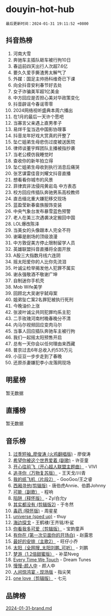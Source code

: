 # douyin-hot-hub

`最后更新时间：2024-01-31 19:11:52 +0800`

## 抖音热榜

1. 河南大雪
1. 奔驰车主插队砸车被行拘10日
1. 春运前四天出行人次超7.6亿
1. 要久久爱手撕渣男太解气了
1. 外媒：国足主帅扬科维奇已下课
1. 向全抖音安利春节好去处
1. 女子诈骗美军超1亿美金
1. 中方回应是否担心美对华政策变化
1. 抖音辟谣今春谣零零
1. 2024网络视听盛典本周六播出
1. 在1月的最后一天许个愿吧
1. 当寡言父亲遇上直男孝子
1. 易烊千玺当选中国影协理事
1. 抖音龙年好戏大赏真的开整了
1. 坠亡姐弟生母悲伤过度被送医院
1. 律师谈董宇辉团队主播被指抄袭
1. 当老公模仿我睡觉时
1. 查收你的新年拍立得
1. 坠亡姐弟生母收到执行消息后痛哭
1. 张艺谋雷佳音刘耀文抖音直播
1. 想看看你城市的风景
1. 菲律宾非法侵闯黄岩岛 中方表态
1. 校方回应传插队奔驰男系高校教师
1. 直击缅北重大嫌犯移交现场
1. 蓝盈莹新春畲族服饰变装
1. 中央气象台发布暴雪蓝色预警
1. 老人在美三次遇袭决定搬回中国
1. LOL爆改陈泽
1. 当美女的头像跟本人完全不符
1. 谢幕是剧场的顶级浪漫
1. 中方敦促美方停止限制留学人员
1. 英雄联盟抖音直播将全面开放
1. A股三大指数月线六连阴
1. 摇太阳爱你的人比你先流泪
1. 叶诚尘检举揭发他人犯罪不属实
1. 谢永强敬酒不敬谢广坤
1. 自制迷你手机壳
1. Mob Wife美学
1. 回顾北大吴谢宇弑母案
1. 姐弟坠亡案2名罪犯被执行死刑
1. 今晚油价上涨
1. 张波叶诚尘共同犯罪均系主犯
1. 二手玫瑰河南村晚春晚分不清
1. 内马尔视频回应变肉马尔
1. 当事人回应插队奔驰车主被行拘
1. 我们一起摇太阳预售开启
1. 总有一天你会以任何理由来西藏
1. 普京过去6年总收入约535万元
1. 小豆豆一步步走到了春晚
1. 还原杀妻嫌犯李小龙落网现场

## 明星榜

暂无数据

## 直播榜

暂无数据

## 音乐榜

1. [过季短袖_廖俊涛 (火鸡翻唱版)](https://sf86-cdn-tos.douyinstatic.com/obj/tos-cn-ve-2774/ogQVJl0tRBKxQgZji7YClFEBrVDeHpPTWfCZbQ) - 廖俊涛
1. [希望你被这个世界爱着 (副歌)](https://sf3-cdn-tos.douyinstatic.com/obj/tos-cn-ve-2774/oUHCmWQfZlE3QQBKBeD8rCFLpJzPgCpImhsxMt) - 许亚童
1. [开心往前飞（开心超人联盟主题曲）](https://sf3-cdn-tos.douyinstatic.com/obj/tos-cn-ve-2774/9d8fb7c82cf1421fb93a9fe925275e0a) - VIVI
1. [追寻你（万物复苏版）](https://sf3-cdn-tos.douyinstatic.com/obj/tos-cn-ve-2774/oYeAZJsbjIDit9APmBg8u6uDUQnHmoCf3gbo74) - 王天戈/川青
1. [我的纸飞机（片段2）](https://sf86-cdn-tos.douyinstatic.com/obj/tos-cn-ve-2774/oM2ZrKcg2CD5AeRB2gkeXOFB1IxAGJdZPazYHf) - GooGoo/王之睿
1. [西厢寻他(剪辑版)](https://sf86-cdn-tos.douyinstatic.com/obj/tos-cn-ve-2774/oUsAVfAQKlRNxEv5qxvIB8o5qmIWUcXbzJKJhw) - 唐伯虎Annie、伯爵Johnny
1. [可能（副歌）](https://sf86-cdn-tos.douyinstatic.com/obj/tos-cn-ve-2774/cde1731888894259b333569393c2fb51) - 程响
1. [陷阱（释怀版）](https://sf86-cdn-tos.douyinstatic.com/obj/tos-cn-ve-2774/oE8C21LeZrzKLDFfQYgMzx4GAIHageG5IzayY7) - Zy/白允y
1. [其实都没有 (剪辑版2)](https://sf86-cdn-tos.douyinstatic.com/obj/tos-cn-ve-2774/oEBNQenHZtBhxYjGgUDQk0BCHTigQafgFlbQ7k) - 于冬然
1. [毒药 (释怀版)](https://sf86-cdn-tos.douyinstatic.com/obj/tos-cn-ve-2774/oYILMEAzspdZBIzy4frJNB8ZHPHWAhiwowd4Ad) - 周星星
1. [universe (sped up)](https://sf86-cdn-tos.douyinstatic.com/obj/tos-cn-ve-2774/oIQnurQLDCsdYeegkM4CKuVb23MZBXtX6QB8bv) - thuy
1. [海边探戈](https://sf86-cdn-tos.douyinstatic.com/obj/tos-cn-ve-2774/os9gE0VQCGqt6VQkZDyBBYvfSDY0QFe3vVmubn) - 王鹤棣/王齐铭/朴鲨
1. [你看我多可爱（剪辑版）](https://sf86-cdn-tos.douyinstatic.com/obj/tos-cn-ve-2774/018d241ee66a4a189b2fa9ea2fe3363d) - 宝韵童声
1. [有你在 (第一次见面你的开场白)](https://sf3-cdn-tos.douyinstatic.com/obj/tos-cn-ve-2774/oAthrQ3ClJBfI57uBoFEgNDYtNCZ0TSYQQfxQ0) - 赵露思
1. [最好的安排（主歌2）](https://sf6-cdn-tos.douyinstatic.com/obj/tos-cn-ve-2774/oMMZX1DuHpMwgoDztBmZswgQnbCeeANZxBHkFY) - 旺仔小乔
1. [太阳（全网搜_太阳刘鹏_可听）](https://sf3-cdn-tos.douyinstatic.com/obj/tos-cn-ve-2774/ogWbyIQnlBFImVbeDocRdCIYtBHlbJXgfZMvgz) - 刘鹏
1. [梦游（1.2倍甜蜜版）](https://sf3-cdn-tos.douyinstatic.com/obj/tos-cn-ve-2774/o4gyAUm8hwufoEABmwVIiQtHsFuGzAEEWtNMzo) - 补菜Nveg
1. [Every Time We Touch](https://sf86-cdn-tos.douyinstatic.com/obj/tos-cn-ve-2774/ogN6lUKQeBBfEVhIOMikG1CcJjugxk1tztZyhP) - Dream Tunes
1. [慢慢-颜人中](https://sf86-cdn-tos.douyinstatic.com/obj/tos-cn-ve-2774/ocjHNfBXdBxQNC8ZGAeoLMFTUgtBg8bkExunDC) - 颜人中
1. [人间惊鸿宴 - 现场版](https://sf86-cdn-tos.douyinstatic.com/obj/tos-cn-ve-2774/osF4mrPePAf2Yv8Wfr5fATCHZwL5h1QiGQAKwz) - 指尖笑
1. [one love（剪辑版）](https://sf6-cdn-tos.douyinstatic.com/obj/tos-cn-ve-2774/o4utbbKzHedACBQ0bkG7ZBgUvDQzbBDnYd1f1k) - 七元

## 品牌榜

[2024-01-31-brand.md](2024-01-31-brand.md)
